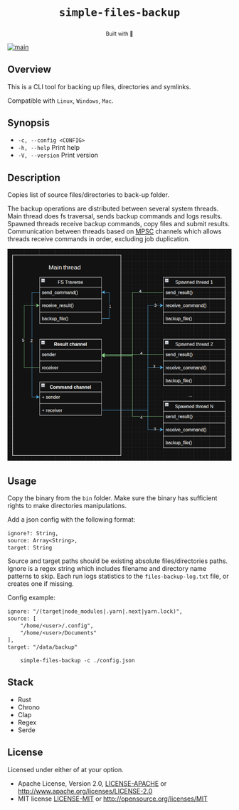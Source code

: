 <div align="center">
  <h1><code>simple-files-backup</code></h1><sub>Built with 🦀</sub>
</div>

[![main](https://github.com/arthurhovhannisyan31/simple-files-backup/actions/workflows/code-validation.yml/badge.svg?branch=main)](https://github.com/arthurhovhannisyan31/simple-files-backup/actions/workflows/code-validation.yml)

## Overview

This is a CLI tool for backing up files, directories and symlinks.

Compatible with `Linux`, `Windows`, `Mac`.

## Synopsis

- `-c, --config <CONFIG>`
- `-h, --help`  Print help
- `-V, --version`  Print version

## Description

Copies list of source files/directories to back-up folder.

The backup operations are distributed between several system threads.
Main thread does fs traversal, sends backup commands and logs results.
Spawned threads receive backup commands, copy files and submit results.
Communication between threads based on [MPSC](https://doc.rust-lang.org/std/sync/mpsc/index.html) channels which allows
threads receive commands in order, excluding job duplication.

![img.png](./static/img/system_design.png)

## Usage

Copy the binary from the `bin` folder.
Make sure the binary has sufficient rights to make directories manipulations.

Add a json config with the following format:

```
ignore?: String,
source: Array<String>,
target: String
```

Source and target paths should be existing absolute files/directories paths. Ignore is a regex string which includes
filename and directory name patterns to skip.
Each run logs statistics to the `files-backup-log.txt` file, or creates one if missing.

Config example:

```
ignore: "/(target|node_modules|.yarn|.next|yarn.lock)",
source: [
    "/home/<user>/.config",
    "/home/<user>/Documents"
],
target: "/data/backup"
```

```shell
    simple-files-backup -c ./config.json
```

## Stack

- Rust
- Chrono
- Clap
- Regex
- Serde

## License

Licensed under either of at your option.

* Apache License, Version 2.0, [LICENSE-APACHE](./LICENSE-APACHE) or http://www.apache.org/licenses/LICENSE-2.0
* MIT license [LICENSE-MIT](./LICENSE-MIT) or http://opensource.org/licenses/MIT
